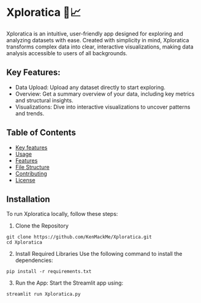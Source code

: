 # Xploratica 🚀📈
Xploratica is an intuitive, user-friendly app designed for exploring and analyzing datasets with ease. Created with simplicity in mind, Xploratica transforms complex data into clear, interactive visualizations, making data analysis accessible to users of all backgrounds.

## Key Features:

- Data Upload: Upload any dataset directly to start exploring.
- Overview: Get a summary overview of your data, including key metrics and structural insights.
- Visualizations: Dive into interactive visualizations to uncover patterns and trends.

## Table of Contents
- [Key features](#key)
- [Usage](#usage)
- [Features](#features)
- [File Structure](#file-structure)
- [Contributing](#contributing)
- [License](#license)

## Installation  
To run Xploratica locally, follow these steps:

1. Clone the Repository
```
git clone https://github.com/KenMackMe/Xploratica.git
cd Xploratica
```
  
2. Install Required Libraries
Use the following command to install the dependencies:

`pip install -r requirements.txt`

3. Run the App: Start the Streamlit app using:

`streamlit run Xploratica.py`


